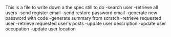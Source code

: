 This is a file to write down a the spec still to do
-search user
-retrieve all users
-send register email
-send restore password email
-generate new password with code
-generate summary from scratch
-retrieve requested user
-retrieve requested user's posts
-update user description
-update user occupation
-update user location